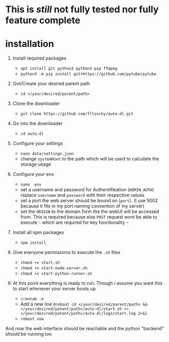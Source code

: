 # This is *still* not fully tested nor fully feature complete

# installation

1. Install required packages
    - `apt install git python3 python3-pip ffmpeg`
    - `python3 -m pip install git+https://github.com/pytube/pytube`
2. Got/Create your desired parent path
    - `cd </your/desired/parent/path>`
3.  Clone the downloader
    - `git clone https://github.com/flloschy/auto-dl.git`
4.  Go into the downloader
    - `cd auto-dl`
5.  Configure your settings
    - `nano data/settings.json`
    - change `systemRoot` to the path which will be used to calculate the storage usage
6.  Configure your env
    - `nano .env`
    - set a username and password for Authentifikation (`ADMIN_AUTH`) replace `username` and `password` with their respective values
    - set a port the web server should be bound on (`port`). (I use 5002 because it fits in my port naming convention of my server)
    - set the `ORIGIN` to the domain form the the webUI will be accessed from. This is required because else `POST` request wont be able to execute - which are required for key functionality -
7.  Install all npm packages
    - `npm install`

8. Give everyone permissions to execute the `.sh` files
    - `chmod +x start.sh`
    - `chmod +x start-node-server.sh`
    - `chmod +x start-python-runner.sh`

9.  At this point everything is ready to run. Though i assume you want this to start whenever your server boots up
    - `crontab -e`
    - Add a new line `@reboot cd </your/desired/parent/path> && </your/desired/patent/path>/auto-dl/start.sh >> </your/desired/patent/path>/auto-dl/logs/start.log 2>&1`
    - `reboot now`

And now the web interface *should* be reachable and the python "backend" *should* be running too